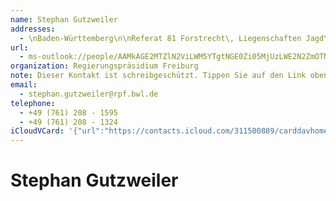 ```yaml
---
name: Stephan Gutzweiler
addresses:
  - \nBaden-Württemberg\n\nReferat 81 Forstrecht\, Liegenschaften Jagd\n\nBertoldstr. 43, Freiburg, 79098, Deutschland
url:
  - ms-outlook://people/AAMkAGE2MTZlN2ViLWM5YTgtNGE0Zi05MjUzLWE2N2ZmOTNiNzU1NwBGAAAAAAATi9mlcaWmRrOUSDPipn7pBwDaKeY3E0WlQqDBzbWTDvYeAAAAqKThAADaKeY3E0WlQqDBzbWTDvYeAAABQjFMAAA=?accountKey=8f7e2b1612c1987325fb966238129f30&accountExportedAt=559252279.911066
organization: Regierungspräsidium Freiburg
note: Dieser Kontakt ist schreibgeschützt. Tippen Sie auf den Link oben\, umihn in Outlook zu bearbeiten.\n\nLandesbetrieb Forst Baden-Württemberg\n\nBertoldstraße 43\n\n79098 Freiburg
email:
  - stephan.gutzweiler@rpf.bwl.de
telephone:
  - +49 (761) 208 - 1595
  - +49 (761) 208 - 1324
iCloudVCard: '{"url":"https://contacts.icloud.com/311500889/carddavhome/card/CC677504-5BBB-46F6-BC00-9A1D89B9E6F0.vcf","etag":"\"kmfhb5qt\"","data":"BEGIN:VCARD\r\nVERSION:3.0\r\nFN:\r\nN:Gutzweiler;Stephan;;;\r\nUID:BC653F92-94FC-453E-B0CD-40B128964936\r\nADR:;;\\nBaden-Württemberg\\n\\nReferat 81 Forstrecht\\, Liegenschaften Jagd\\n\\\r\n nBertoldstr. 43;Freiburg;;79098;Deutschland;\r\nitem3.X-ABLABEL:Outlook\r\nPRODID:-//Apple Inc.//iOS 11.4.1//EN\r\nREV:2025-04-03T22:16:09Z\r\nURL:ms-outlook://people/AAMkAGE2MTZlN2ViLWM5YTgtNGE0Zi05MjUzLWE2N2ZmOTNiNzU\r\n 1NwBGAAAAAAATi9mlcaWmRrOUSDPipn7pBwDaKeY3E0WlQqDBzbWTDvYeAAAAqKThAADaKeY3E0\r\n WlQqDBzbWTDvYeAAABQjFMAAA=?accountKey=8f7e2b1612c1987325fb966238129f30&acco\r\n untExportedAt=559252279.911066\r\nORG:Regierungspräsidium Freiburg;\r\nNOTE:Dieser Kontakt ist schreibgeschützt. Tippen Sie auf den Link oben\\, um\r\n ihn in Outlook zu bearbeiten.\\n\\nLandesbetrieb Forst Baden-Württemberg\\n\\nB\r\n ertoldstraße 43\\n\\n79098 Freiburg\r\nEMAIL:stephan.gutzweiler@rpf.bwl.de\r\nTEL:+49 (761) 208 - 1595\r\nTEL:+49 (761) 208 - 1324\r\nEND:VCARD"}'
---
```

# Stephan Gutzweiler
